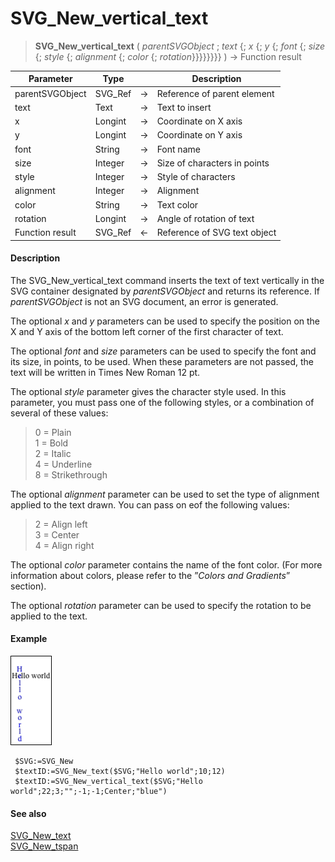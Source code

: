 # SVG_New_vertical_text

>**SVG_New_vertical_text** ( *parentSVGObject* ; *text* {; *x* {; *y* {; *font* {; *size* {; *style* {; *alignment* {; *color* {; *rotation*}}}}}}}} )  -> Function result

| Parameter | Type |  | Description |
| --- | --- | --- | --- |
| parentSVGObject | SVG_Ref | &#8594; | Reference of parent element |
| text | Text | &#8594; | Text to insert |
| x | Longint | &#8594; | Coordinate on X axis |
| y | Longint | &#8594; | Coordinate on Y axis |
| font | String | &#8594; | Font name |
| size | Integer | &#8594; | Size of characters in points |
| style | Integer | &#8594; | Style of characters |
| alignment | Integer | &#8594; | Alignment |
| color | String | &#8594; | Text color |
| rotation | Longint | &#8594; | Angle of rotation of text |
| Function result | SVG_Ref | &#8592; | Reference of SVG text object |



#### Description 

The SVG\_New\_vertical\_text command inserts the text of text vertically in the SVG container designated by *parentSVGObject* and returns its reference. If *parentSVGObject* is not an SVG document, an error is generated.

The optional *x* and *y* parameters can be used to specify the position on the X and Y axis of the bottom left corner of the first character of text.

The optional *font* and *size* parameters can be used to specify the font and its size, in points, to be used. When these parameters are not passed, the text will be written in Times New Roman 12 pt.

The optional *style* parameter gives the character style used. In this parameter, you must pass one of the following styles, or a combination of several of these values:

> 0 = Plain  
> 1 = Bold  
> 2 = Italic  
> 4 = Underline  
> 8 = Strikethrough

The optional *alignment* parameter can be used to set the type of alignment applied to the text drawn. You can pass on eof the following values:

> 2 = Align left  
> 3 = Center  
> 4 = Align right

The optional *color* parameter contains the name of the font color. (For more information about colors, please refer to the ”*Colors and Gradients*” section).

The optional *rotation* parameter can be used to specify the rotation to be applied to the text.

#### Example 

![](../images/pict196342.en.png)

```4d
 $SVG:=SVG_New
 $textID:=SVG_New_text($SVG;"Hello world";10;12)
 $textID:=SVG_New_vertical_text($SVG;"Hello world";22;3;"";-1;-1;Center;"blue")
```

#### See also 

[SVG\_New\_text](SVG%5FNew%5Ftext.md)  
[SVG\_New\_tspan](SVG%5FNew%5Ftspan.md)  
